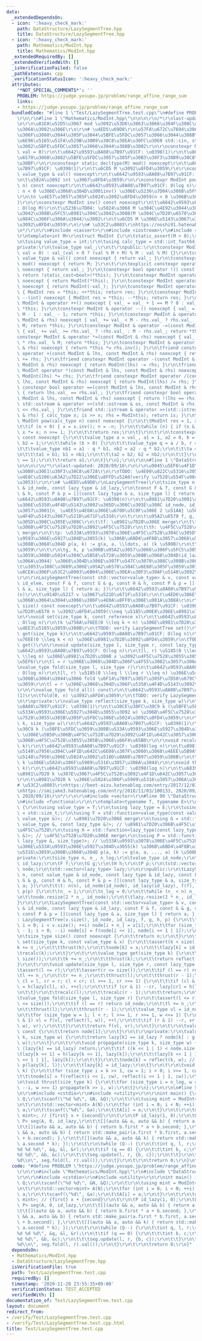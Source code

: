 ```yaml
---
data:
  _extendedDependsOn:
  - icon: ':heavy_check_mark:'
    path: DataStructure/LazySegmentTree.hpp
    title: DataStructure/LazySegmentTree.hpp
  - icon: ':heavy_check_mark:'
    path: Mathematics/ModInt.hpp
    title: Mathematics/ModInt.hpp
  _extendedRequiredBy: []
  _extendedVerifiedWith: []
  _isVerificationFailed: false
  _pathExtension: cpp
  _verificationStatusIcon: ':heavy_check_mark:'
  attributes:
    '*NOT_SPECIAL_COMMENTS*': ''
    PROBLEM: https://judge.yosupo.jp/problem/range_affine_range_sum
    links:
    - https://judge.yosupo.jp/problem/range_affine_range_sum
  bundledCode: "#line 1 \"Test/LazySegmentTree.test.cpp\"\n#define PROBLEM \"https://judge.yosupo.jp/problem/range_affine_range_sum\"\
    \r\n\r\n#line 1 \"Mathematics/ModInt.hpp\"\n\n\n\r\n/*\r\nlast-updated: 2020/11/20\r\
    \n\r\n\u81EA\u52D5\u3067 mod \u3092\u53D6\u3063\u3066\u304F\u308C\u308B\u4FBF\u5229\
    \u306A\u3082\u306E\r\n\r\n# \u4ED5\u69D8\r\n\u57FA\u672C\u7684\u306A\u6F14\u7B97\
    \u306F\u3060\u3044\u305F\u3044\u5BFE\u5FDC\u3057\u3066\u3044\u308B\u3002\r\n\u6A19\
    \u6E96\u5165\u51FA\u529B\u30B9\u30C8\u30EA\u30FC\u30E0 std::cin, std::cout \u306B\
    \u3082\u5BFE\u5FDC\u3057\u3066\u3044\u308B\u3002\r\n\r\nconstexpr ModInt(std::int_fast64_t\
    \ val = 0)\r\n\t\u6642\u9593\u8A08\u7B97\u91CF: \u0398(1)\r\n\t\u8CA0\u306E\u6574\
    \u6570\u306B\u3082\u5BFE\u5FDC\u3057\u305F\u30B3\u30F3\u30B9\u30C8\u30E9\u30AF\
    \u30BF\r\n\r\nconstexpr static decltype(M) mod() noexcept\r\n\t\u6642\u9593\u8A08\
    \u7B97\u91CF: \u0398(1)\r\n\t\u6CD5 M \u3092\u8FD4\u3059\r\n\r\nconstexpr const\
    \ value_type & val() noexcept\r\n\t\u6642\u9593\u8A08\u7B97\u91CF: \u0398(1)\r\
    \n\t\u5024\u3092 int \u3067\u8FD4\u3059\r\n\r\nconstexpr ModInt pow(std::int_fast64_t\
    \ n) const noexcept\r\n\t\u6642\u9593\u8A08\u7B97\u91CF: O(log n)\r\n\t\u5236\u7D04\
    : n < 0 \u306E\u3068\u304D\u3001inv() \u306E\u5236\u7D04\u306B\u5F93\u3046\u3002\
    \r\n\tn \u4E57\u3057\u305F\u5024\u3092\u8FD4\u3059(n < 0 \u306B\u3082\u5BFE\u5FDC\
    )\r\n\r\nconstexpr ModInt inv() const noexcept\r\n\t\u6642\u9593\u8A08\u7B97\u91CF\
    : O(log M)\r\n\t\u5236\u7D04: \u5024\u3068 M \u304C\u4E92\u3044\u306B\u7D20\u3067\
    \u3042\u308B\u5FC5\u8981\u304C\u3042\u308B(M \u304C\u7D20\u6570\u306A\u3089\u554F\
    \u984C\u306F\u306A\u3044)\u3002\r\n\t\u6CD5 M \u306E\u5143\u3067\u306E\u9006\u5143\
    \u3092\u8FD4\u3059\r\n\r\n# \u53C2\u8003\r\nhttps://noshi91.hatenablog.com/entry/2019/03/31/174006\r\
    \n*/\r\n\r\n#include <cassert>\r\n#include <iostream>\r\n#include <cstdint>\r\n\
    \r\ntemplate<int M>\r\nstruct ModInt {\r\n\tstatic_assert(M > 0);\r\n\t\r\npublic:\r\
    \n\tusing value_type = int;\r\n\tusing calc_type = std::int_fast64_t;\r\n\t\r\n\
    private:\r\n\tvalue_type val_;\r\n\t\r\npublic:\r\n\tconstexpr ModInt(calc_type\
    \ val = 0) : val_(val < 0 ? (val % M + M) % M : val % M) {}\r\n\tconstexpr const\
    \ value_type & val() const noexcept { return val_; }\r\n\tconstexpr static decltype(M)\
    \ mod() noexcept { return M; }\r\n\t\r\n\texplicit constexpr operator bool() const\
    \ noexcept { return val_; }\r\n\tconstexpr bool operator !() const noexcept {\
    \ return !static_cast<bool>(*this); }\r\n\tconstexpr ModInt operator +() const\
    \ noexcept { return ModInt(*this); }\r\n\tconstexpr ModInt operator -() const\
    \ noexcept { return ModInt(-val_); }\r\n\tconstexpr ModInt operator ++(int) noexcept\
    \ { ModInt res = *this; ++*this; return res; }\r\n\tconstexpr ModInt operator\
    \ --(int) noexcept { ModInt res = *this; --*this; return res; }\r\n\tconstexpr\
    \ ModInt & operator ++() noexcept { val_ = val_ + 1 == M ? 0 : val_ + 1; return\
    \ *this; }\r\n\tconstexpr ModInt & operator --() noexcept { val_ = val_ == 0 ?\
    \ M - 1 : val_ - 1; return *this; }\r\n\tconstexpr ModInt & operator +=(const\
    \ ModInt & rhs) noexcept { val_ += val_ < M - rhs.val_ ? rhs.val_ : rhs.val_ -\
    \ M; return *this; }\r\n\tconstexpr ModInt & operator -=(const ModInt & rhs) noexcept\
    \ { val_ += val_ >= rhs.val_ ? -rhs.val_ : M - rhs.val_; return *this; }\r\n\t\
    constexpr ModInt & operator *=(const ModInt & rhs) noexcept { val_ = static_cast<calc_type>(val_)\
    \ * rhs.val_ % M; return *this; }\r\n\tconstexpr ModInt & operator /=(const ModInt\
    \ & rhs) noexcept { return *this *= rhs.inv(); }\r\n\tfriend constexpr ModInt\
    \ operator +(const ModInt & lhs, const ModInt & rhs) noexcept { return ModInt(lhs)\
    \ += rhs; }\r\n\tfriend constexpr ModInt operator -(const ModInt & lhs, const\
    \ ModInt & rhs) noexcept { return ModInt(lhs) -= rhs; }\r\n\tfriend constexpr\
    \ ModInt operator *(const ModInt & lhs, const ModInt & rhs) noexcept { return\
    \ ModInt(lhs) *= rhs; }\r\n\tfriend constexpr ModInt operator /(const ModInt &\
    \ lhs, const ModInt & rhs) noexcept { return ModInt(lhs) /= rhs; }\r\n\tfriend\
    \ constexpr bool operator ==(const ModInt & lhs, const ModInt & rhs) noexcept\
    \ { return lhs.val_ == rhs.val_; }\r\n\tfriend constexpr bool operator !=(const\
    \ ModInt & lhs, const ModInt & rhs) noexcept { return !(lhs == rhs); }\r\n\tfriend\
    \ std::ostream & operator <<(std::ostream & os, const ModInt & rhs) { return os\
    \ << rhs.val_; }\r\n\tfriend std::istream & operator >>(std::istream & is, ModInt\
    \ & rhs) { calc_type x; is >> x; rhs = ModInt(x); return is; }\r\n\t\r\n\tconstexpr\
    \ ModInt pow(calc_type n) const noexcept {\r\n\t\tModInt res = 1, x = val_;\r\n\
    \t\tif (n < 0) { x = x.inv(); n = -n; }\r\n\t\twhile (n) { if (n & 1) res *= x;\
    \ x *= x; n >>= 1; }\r\n\t\treturn res;\r\n\t}\r\n\t\r\n\tconstexpr ModInt inv()\
    \ const noexcept {\r\n\t\tvalue_type a = val_, a1 = 1, a2 = 0, b = M, b1 = 0,\
    \ b2 = 1;\r\n\t\twhile (b > 0) {\r\n\t\t\tvalue_type q = a / b, r = a % b;\r\n\
    \t\t\tvalue_type nb1 = a1 - q * b1, nb2 = a2 - q * b2;\r\n\t\t\ta = b; b = r;\r\
    \n\t\t\ta1 = b1; b1 = nb1;\r\n\t\t\ta2 = b2; b2 = nb2;\r\n\t\t}\r\n\t\tassert(a\
    \ == 1);\r\n\t\treturn a1;\r\n\t}\r\n};\r\n\r\n\n#line 1 \"DataStructure/LazySegmentTree.hpp\"\
    \n\n\n\r\n/*\r\nlast-updated: 2020/09/16\r\n\r\n\u9045\u5EF6\u4F1D\u642C\u30BB\
    \u30B0\u30E1\u30F3\u30C8\u6728\r\n\r\nTODO: \u4E00\u822C\u5316\u3055\u308C\u305F\
    \u4E8C\u5206\u63A2\u7D22\u306E\u8FFD\u52A0(verify \u7528\u554F\u984C is \u3069\
    \u3053)\r\n\r\n# \u4ED5\u69D8\r\nLazySegmentTree(\r\n\tsize_type n, const value_type\
    \ & id_node, const lazy_type & id_lazy,\r\n\tconst F & f, const G & g, const H\
    \ & h, const P & p = [](const lazy_type & a, size_type l) { return a; })\r\n\t\
    \u6642\u9593\u8A08\u7B97\u91CF: \u0398(n)\r\n\t\u8981\u7D20\u3001\u4F5C\u7528\u7D20\
    \u306E\u5358\u4F4D\u5143\u3092\u305D\u308C\u305E\u308C id_node, id_lazy \u3068\
    \u3057\u3001{n_ \u4EE5\u4E0A\u306E\u6700\u5C0F\u306E 2 \u51AA} \u500B\u306E\u5358\
    \u4F4D\u5143\u3067\u521D\u671F\u5316\r\n\t\r\n\t\u95A2\u6570 f, g, h, p \u306F\
    \u305D\u308C\u305E\u308C\r\n\t\tf: \u8981\u7D20\u306E merge\r\n\t\tg: \u8981\u7D20\
    \u306B\u4F5C\u7528\u7D20\u3092\u4F5C\u7528\r\n\t\th: \u4F5C\u7528\u7D20\u306E\
    \ merge\r\n\t\tp: \u533A\u9593\u3078\u306E\u4F5C\u7528\u304C\u305D\u306E\u533A\
    \u9593\u306E\u5927\u304D\u3055(k) \u306B\u6BD4\u4F8B\u3057\u3066\u5909\u5316\u3059\
    \u308B\u3068\u304D p(a, k) := g(a, a, \\ldots, a) (k \u500B)\r\n\t\u3092\u8868\
    \u3059\r\n\t\r\n\tg, h, p \u306B\u95A2\u3057\u3066\u306F\u5FC5\u305A\u4F1D\u642C\
    \u3059\u308B\u5024\u304C\u5B58\u5728\u3059\u308B\u3068\u304D(id_lazy \u3067\u306F\
    \u306A\u3044) \u3068\u304D\u306E\u307F\u547C\u3070\u308C\u308B\u3002\r\n\t\r\n\
    \t\u3053\u308C\u3089\u306E\u95A2\u6570\u304C\u6E80\u305F\u3059\u3079\u304D\u6027\
    \u8CEA\u306F\u53C2\u8003\u6B04\u306E\u30EA\u30F3\u30AF\u5148\u3092\u53C2\u7167\
    \r\n\r\nLazySegmentTree(const std::vector<value_type> & v, const value_type &\
    \ id_elem, const F & f, const G & g, const H & h, const P & p = [](const lazy_type\
    \ & a, size_type l) { return a; })\r\n\t\u6642\u9593\u8A08\u7B97\u91CF: \u0398\
    (n)\r\n\t\u914D\u5217 v \u3067\u521D\u671F\u5316\r\n\t\u4ED6\u306E\u5F15\u6570\
    \u306B\u3064\u3044\u3066\u306F\u4E0A\u8FF0\u306E\u901A\u308A\r\n\r\nsize_type\
    \ size() const noexcept\r\n\t\u6642\u9593\u8A08\u7B97\u91CF: \u0398(1)\r\n\t\u8981\
    \u7D20\u6570 n \u3092\u8FD4\u3059(\\neq \u5185\u90E8\u306E\u8981\u7D20\u6570)\r\
    \n\r\nvoid set(size_type k, const_reference x)\r\n\t\u6642\u9593\u8A08\u7B97\u91CF\
    : O(log n)\r\n\tk \u756A\u76EE(0 \\leq k < n) \u306E\u8981\u7D20\u306B x \u3092\
    \u4EE3\u5165\u3059\u308B\r\n\tTODO: verify LazySegmentTree set()\r\n\r\nvalue_type\
    \ get(size_type k)\r\n\t\u6642\u9593\u8A08\u7B97\u91CF: O(log n)\r\n\tk \u756A\
    \u76EE(0 \\leq k < n) \u306E\u8981\u7D20\u3092\u8FD4\u3059\r\n\tTODO: verify LazySegmentTree\
    \ get()\r\n\r\nvoid update(size_type l, size_type r, const lazy_type & x)\r\n\t\
    \u6642\u9593\u8A08\u7B97\u91CF: O(log n)\r\n\t[l, r) \u5185(0 \\leq l \\leq r\
    \ \\leq n) \u306E\u8981\u7D20\u306B x \u3092\u4F5C\u7528\u3055\u305B\u308B(\u9045\
    \u5EF6)\r\n\tl = r \u306E\u3068\u304D\u306F\u4F55\u3082\u3057\u306A\u3044\r\n\r\
    \nvalue_type fold(size_type l, size_type r)\r\n\t\u6642\u9593\u8A08\u7B97\u91CF\
    : O(log n)\r\n\t[l, r) \u5185(0 \\leq l \\leq r \\leq n) \u306E\u5404\u8981\u7D20\
    \u306B\u3064\u3044\u3066 fold \u6F14\u7B97\u3057\u305F\u7D50\u679C\u3092\u8FD4\
    \u3059\r\n\tl = r \u306E\u3068\u304D\u306F\u5358\u4F4D\u5143\u3092\u8FD4\u3059\
    \r\n\r\nvalue_type fold_all() const\r\n\t\u6642\u9593\u8A08\u7B97\u91CF: \u0398\
    (1)\r\n\tfold(0, n) \u3092\u8FD4\u3059\r\n\tTODO: verify LazySegmentTree fold_all()\r\
    \n\r\nprivate:\r\nvalue_type reflect(size_type k, size_type w)\r\n\t\u6642\u9593\
    \u8A08\u7B97\u91CF: \u0398(1)\r\n\t\u30CE\u30FC\u30C9 k (\u5BFE\u5FDC\u3059\u308B\
    \u533A\u9593\u306E\u5927\u304D\u3055\u3092 w) \u306B\u4F5C\u7528\u7D20\u3092\u4F5C\
    \u7528\u3055\u305B\u305F\u5F8C\u306E\u5024\u3092\u8FD4\u3059\r\n\r\nvoid propagate(size_type\
    \ k, size_type w)\r\n\t\u6642\u9593\u8A08\u7B97\u91CF: \u0398(1)\r\n\t\u30CE\u30FC\
    \u30C9 k (\u5BFE\u5FDC\u3059\u308B\u533A\u9593\u306E\u5927\u304D\u3055\u3092 w)\
    \ \u306E\u5B50\u306B\u4F5C\u7528\u7D20\u3092\u4F1D\u642C\u3057\u3001\u81EA\u8EAB\
    \u306B\u4F5C\u7528\u3055\u305B\u3066\u66F4\u65B0\r\n\r\nvoid recalc(size_type\
    \ k)\r\n\t\u6642\u9593\u8A08\u7B97\u91CF: \u0398(log n)\r\n\t\u8981\u7D20 k \u306E\
    \u5148\u7956\u304C\u4F1D\u642C\u6E08\u307F\u3060\u3068\u4EEE\u5B9A\u3057\u3066\
    \u5148\u7956\u306E\u5024\u3092\u518D\u8A08\u7B97\u3059\u308B\r\n\t\u8981\u7D20\
    \ k \u306E\u5024\u306F\u5909\u5316\u3057\u306A\u3044\r\n\r\nvoid thrust(size_type\
    \ k)\r\n\t\u6642\u9593\u8A08\u7B97\u91CF: \u0398(log n)\r\n\t\u6839\u304B\u3089\
    \u8981\u7D20 k \u307E\u3067\u4F5C\u7528\u3092\u4F1D\u642C\u3057\u3066\u304F\u308B\
    \r\n\t\u8981\u7D20 k \u306E\u5024\u306F\u5909\u5316\u3057\u306A\u3044\r\n\r\n\
    # \u53C2\u8003\r\nhttps://beet-aizu.hatenablog.com/entry/2017/12/01/225955, 2020/09/11\r\
    \nhttps://smijake3.hatenablog.com/entry/2018/11/03/100133, 2020/09/16\r\nhttps://ei1333.github.io/luzhiled/snippets/structure/segment-tree.html,\
    \ 2020/09/16\r\n*/\r\n\r\n#include <vector>\r\n#line 90 \"DataStructure/LazySegmentTree.hpp\"\
    \n#include <functional>\r\n\r\ntemplate<typename T, typename E>\r\nstruct LazySegmentTree\
    \ {\r\n\tusing value_type = T;\r\n\tusing lazy_type = E;\r\n\tusing size_type\
    \ = std::size_t;\r\n\tusing F = std::function<value_type(const value_type &, const\
    \ value_type &)>; // \u8981\u7D20\u306E merge\r\n\tusing G = std::function<value_type(const\
    \ value_type &, const lazy_type &)>; // \u8981\u7D20\u306B\u4F5C\u7528\u7D20\u3092\
    \u4F5C\u7528\r\n\tusing H = std::function<lazy_type(const lazy_type &, const lazy_type\
    \ &)>; // \u4F5C\u7528\u7D20\u306E merge\r\n\tusing P = std::function<lazy_type(const\
    \ lazy_type &, size_type)>; // \u533A\u9593\u3078\u306E\u4F5C\u7528\u304C\u305D\
    \u306E\u533A\u9593\u306E\u5927\u304D\u3055(k) \u306B\u6BD4\u4F8B\u3057\u3066\u5909\
    \u5316\u3059\u308B\u3068\u304D p(a, k) := g(a, a, ..., a) (k \u500B)\r\n\t\r\n\
    private:\r\n\tsize_type n, n_, n_log;\r\n\tvalue_type id_node;\r\n\tlazy_type\
    \ id_lazy;\r\n\tF f;\r\n\tG g;\r\n\tH h;\r\n\tP p;\r\n\tstd::vector<value_type>\
    \ node;\r\n\tstd::vector<lazy_type> lazy;\r\n\r\npublic:\r\n\tLazySegmentTree(size_type\
    \ n, const value_type & id_node, const lazy_type & id_lazy, const F & f, const\
    \ G & g, const H & h, const P & p = [](const lazy_type & a, size_type l) { return\
    \ a; })\r\n\t\t\t: n(n), id_node(id_node), id_lazy(id_lazy), f(f), g(g), h(h),\
    \ p(p) {\r\n\t\tn_ = 1;\r\n\t\tn_log = 0;\r\n\t\twhile (n_ < n) n_ <<= 1, ++n_log;\r\
    \n\t\tnode.resize(2 * n_, id_node);\r\n\t\tlazy.resize(2 * n_, id_lazy);\r\n\t\
    }\r\n\t\r\n\tLazySegmentTree(const std::vector<value_type> & v, const value_type\
    \ & id_node, const lazy_type & id_lazy, const F & f, const G & g, const H & h,\
    \ const P & p = [](const lazy_type & a, size_type l) { return a; })\r\n\t\t\t\
    : LazySegmentTree(v.size(), id_node, id_lazy, f, g, h, p) {\r\n\t\tfor (size_type\
    \ i = 0; i < v.size(); ++i) node[i + n_] = v[i];\r\n\t\tfor (size_type i = n_\
    \ - 1; i > 0; --i) node[i] = f(node[i << 1], node[i << 1 | 1]);\r\n\t}\r\n\t\r\
    \n\tsize_type size() const noexcept {\r\n\t\treturn n;\r\n\t}\r\n\t\r\n\tvoid\
    \ set(size_type k, const value_type & x) {\r\n\t\tassert(k < size());\r\n\t\t\
    k += n_;\r\n\t\tthrust(k);\r\n\t\tnode[k] = x;\r\n\t\tlazy[k] = id_lazy;\r\n\t\
    \trecalc(k);\r\n\t}\r\n\t\r\n\tvalue_type get(size_type k) {\r\n\t\tassert(k <\
    \ size());\r\n\t\tk += n_;\r\n\t\tthrust(k);\r\n\t\treturn reflect(k, 1);\r\n\t\
    }\r\n\t\r\n\tvoid update(size_type l, size_type r, const lazy_type & x) {\r\n\t\
    \tassert(l <= r);\r\n\t\tassert(r <= size());\r\n\t\tif (l == r) return;\r\n\t\
    \tl += n_;\r\n\t\tr += n_;\r\n\t\tthrust(l);\r\n\t\tthrust(r - 1);\r\n\t\tfor(size_type\
    \ cl = l, cr = r; cl < cr; cl >>= 1, cr >>= 1) {\r\n\t\t\tif (cl & 1) lazy[cl]\
    \ = h(lazy[cl], x), ++cl;\r\n\t\t\tif (cr & 1) --cr, lazy[cr] = h(lazy[cr], x);\r\
    \n\t\t}\r\n\t\trecalc(l);\r\n\t\trecalc(r - 1);\r\n\t\treturn;\r\n\t}\r\n\t\r\n\
    \tvalue_type fold(size_type l, size_type r) {\r\n\t\tassert(l <= r);\r\n\t\tassert(r\
    \ <= size());\r\n\t\tif (l == r) return id_node;\r\n\t\tl += n_;\r\n\t\tr += n_;\r\
    \n\t\tthrust(l);\r\n\t\tthrust(r - 1);\r\n\t\tvalue_type vl = id_node, vr = id_node;\r\
    \n\t\tfor (size_type w = 1; l < r; l >>= 1, r >>= 1, w <<= 1) {\r\n\t\t\tif (l\
    \ & 1) vl = f(vl, reflect(l, w)), ++l;\r\n\t\t\tif (r & 1) --r, vr = f(reflect(r,\
    \ w), vr);\r\n\t\t}\r\n\t\treturn f(vl, vr);\r\n\t}\r\n\t\r\n\tvalue_type fold_all()\
    \ const {\r\n\t\treturn node[1];\r\n\t}\r\n\t\r\nprivate:\r\n\tvalue_type reflect(size_type\
    \ k, size_type w) {\r\n\t\treturn lazy[k] == id_lazy ? node[k] : g(node[k], p(lazy[k],\
    \ w));\r\n\t}\r\n\t\r\n\tvoid propagate(size_type k, size_type w) {\r\n\t\tif\
    \ (lazy[k] == id_lazy) return;\r\n\t\tif ((k << 1 | 1) < node.size()) {\r\n\t\t\
    \tlazy[k << 1] = h(lazy[k << 1], lazy[k]);\r\n\t\t\tlazy[k << 1 | 1] = h(lazy[k\
    \ << 1 | 1], lazy[k]);\r\n\t\t}\r\n\t\tnode[k] = reflect(k, w); // g(node[k],\
    \ p(lazy[k], l));\r\n\t\tlazy[k] = id_lazy;\r\n\t}\r\n\t\r\n\tvoid recalc(size_type\
    \ k) {\r\n\t\tfor (size_type i = k >> 1, cw = 1; i > 0; i >>= 1, cw <<= 1)\r\n\
    \t\t\tnode[i] = f(reflect(i << 1, cw), reflect(i << 1 | 1, cw));\r\n\t}\r\n\t\r\
    \n\tvoid thrust(size_type k) {\r\n\t\tfor (size_type i = n_log, w = n_; i > 0;\
    \ --i, w >>= 1) propagate(k >> i, w);\r\n\t}\r\n};\r\n\r\n\n#line 5 \"Test/LazySegmentTree.test.cpp\"\
    \n\r\n#include <cstdio>\r\n#include <utility>\r\n\r\nint main() {\r\n\tint N,\
    \ Q;\r\n\tscanf(\"%d %d\", &N, &Q);\r\n\t\r\n\tusing mint = ModInt<998244353>;\r\
    \n\t\r\n\tstd::vector<mint> A(N);\r\n\tfor (int i = 0; i < N; ++i) {\r\n\t\tint\
    \ a;\r\n\t\tscanf(\"%d\", &a);\r\n\t\tA[i] = a;\r\n\t}\r\n\t\r\n\tusing P = std::pair<mint,\
    \ mint>; // {first} x + {second}\r\n\t\r\n\tP id_lazy(1, 0);\r\n\tLazySegmentTree<mint,\
    \ P> seg(A, 0, id_lazy,\r\n\t\t[](auto && a, auto && b) { return a + b; },\r\n\
    \t\t[](auto && a, auto && b) { return b.first * a + b.second; },\r\n\t\t[](auto\
    \ && a, auto && b) { return std::make_pair(a.first * b.first, a.second * b.first\
    \ + b.second); },\r\n\t\t[](auto && a, auto && k) { return std::make_pair(a.first,\
    \ a.second * k); });\r\n\t\r\n\twhile (Q--) {\r\n\t\tint q, l, r;\r\n\t\tscanf(\"\
    %d %d %d\", &q, &l, &r);\r\n\t\tif (q == 0) {\r\n\t\t\tint b, c;\r\n\t\t\tscanf(\"\
    %d %d\", &b, &c);\r\n\t\t\tseg.update(l, r, {b, c});\r\n\t\t}\r\n\t\telse printf(\"\
    %d\\n\", seg.fold(l, r).val());\r\n\t}\r\n\t\r\n\treturn 0;\r\n}\n"
  code: "#define PROBLEM \"https://judge.yosupo.jp/problem/range_affine_range_sum\"\
    \r\n\r\n#include \"Mathematics/ModInt.hpp\"\r\n#include \"DataStructure/LazySegmentTree.hpp\"\
    \r\n\r\n#include <cstdio>\r\n#include <utility>\r\n\r\nint main() {\r\n\tint N,\
    \ Q;\r\n\tscanf(\"%d %d\", &N, &Q);\r\n\t\r\n\tusing mint = ModInt<998244353>;\r\
    \n\t\r\n\tstd::vector<mint> A(N);\r\n\tfor (int i = 0; i < N; ++i) {\r\n\t\tint\
    \ a;\r\n\t\tscanf(\"%d\", &a);\r\n\t\tA[i] = a;\r\n\t}\r\n\t\r\n\tusing P = std::pair<mint,\
    \ mint>; // {first} x + {second}\r\n\t\r\n\tP id_lazy(1, 0);\r\n\tLazySegmentTree<mint,\
    \ P> seg(A, 0, id_lazy,\r\n\t\t[](auto && a, auto && b) { return a + b; },\r\n\
    \t\t[](auto && a, auto && b) { return b.first * a + b.second; },\r\n\t\t[](auto\
    \ && a, auto && b) { return std::make_pair(a.first * b.first, a.second * b.first\
    \ + b.second); },\r\n\t\t[](auto && a, auto && k) { return std::make_pair(a.first,\
    \ a.second * k); });\r\n\t\r\n\twhile (Q--) {\r\n\t\tint q, l, r;\r\n\t\tscanf(\"\
    %d %d %d\", &q, &l, &r);\r\n\t\tif (q == 0) {\r\n\t\t\tint b, c;\r\n\t\t\tscanf(\"\
    %d %d\", &b, &c);\r\n\t\t\tseg.update(l, r, {b, c});\r\n\t\t}\r\n\t\telse printf(\"\
    %d\\n\", seg.fold(l, r).val());\r\n\t}\r\n\t\r\n\treturn 0;\r\n}"
  dependsOn:
  - Mathematics/ModInt.hpp
  - DataStructure/LazySegmentTree.hpp
  isVerificationFile: true
  path: Test/LazySegmentTree.test.cpp
  requiredBy: []
  timestamp: '2020-11-20 23:55:35+09:00'
  verificationStatus: TEST_ACCEPTED
  verifiedWith: []
documentation_of: Test/LazySegmentTree.test.cpp
layout: document
redirect_from:
- /verify/Test/LazySegmentTree.test.cpp
- /verify/Test/LazySegmentTree.test.cpp.html
title: Test/LazySegmentTree.test.cpp
---
```

